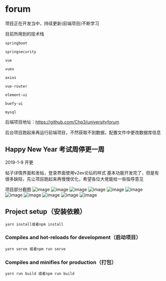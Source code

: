 # forum

项目正在开发当中，持续更新(前端项目)不断学习

目前所用到的技术栈

`springboot` 

`springsecurity`

`vue`

`vuex`

`axios`

`vue-router`

`element-ui`

`buefy-ui`

`mysql` 

后端项目地址：https://github.com/Chp3/universityforum

后台项目跑起来再运行前端项目，不然获取不到数据，配置文件中更改数据库信息

Happy New Year
考试周停更一周
---------------------------


2019-1-9
开更

帖子详情界面和发帖，登录界面使用v2ex论坛的样式
基本功能开发完了，但是有很多缺陷，先让项目跑起来再慢慢优化，希望各位大佬能给一些指导意见



项目部分截图
 ![image](src/assets/imgs/1.png)
 ![image](src/assets/imgs/2.png)
 ![image](src/assets/imgs/3.png)
 ![image](src/assets/imgs/4.png)
 ![image](src/assets/imgs/5.png)
 ![image](src/assets/imgs/6.png)
 ![image](src/assets/imgs/7.png)
 ![image](src/assets/imgs/8.png)
 ![image](src/assets/imgs/9.png)
 ![image](src/assets/imgs/10.png)
 ![image](src/assets/imgs/11.png)

## Project setup（安装依赖）
```
yarn install或者npm install
```

### Compiles and hot-reloads for development（启动项目）
```
yarn serve 或者npm run serve
```

### Compiles and minifies for production（打包）
```
yarn run build 或者npm run build
```


